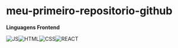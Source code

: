 # meu-primeiro-repositorio-github

**Linguagens Frontend**

![JS](https://skillicons.dev/icons?i=js)![HTML](https://skillicons.dev/icons?i=html)![CSS](https://skillicons.dev/icons?i=css)![REACT](https://skillicons.dev/icons?i=react)




